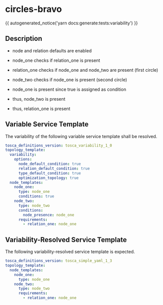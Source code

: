# circles-bravo

{{ autogenerated_notice('yarn docs:generate:tests:variability') }}

## Description

- node and relation defaults are enabled

- node_one checks if relation_one is present 
- relation_one checks if node_one and node_two are present (first circle)
- node_two checks if node_one is present (second circle)

- node_one is present since true is assigned as condition
- thus, node_two is present
- thus, relation_one is present


## Variable Service Template

The variability of the following variable service template shall be resolved.

```yaml linenums="1"
tosca_definitions_version: tosca_variability_1_0
topology_template:
  variability:
    options:
      node_default_condition: true
      relation_default_condition: true
      type_default_condition: true
      optimization_topology: true
  node_templates:
    node_one:
      type: node_one
      conditions: true
    node_two:
      type: node_two
      conditions:
        node_presence: node_one
      requirements:
        - relation_one: node_one
```




## Variability-Resolved Service Template

The following variability-resolved service template is expected.

```yaml linenums="1"
tosca_definitions_version: tosca_simple_yaml_1_3
topology_template:
  node_templates:
    node_one:
      type: node_one
    node_two:
      type: node_two
      requirements:
        - relation_one: node_one
```

